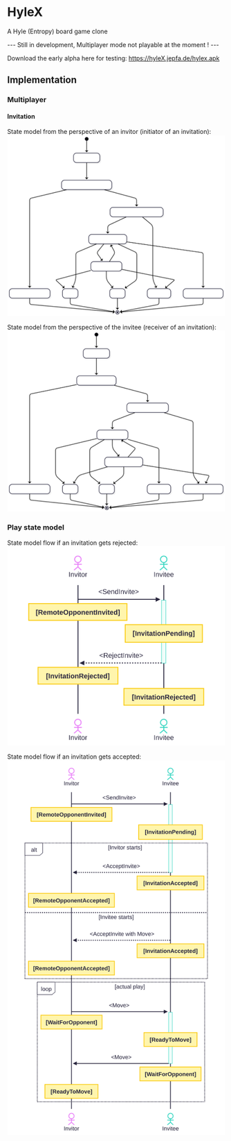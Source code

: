 # HyleX

A Hyle (Entropy) board game clone


--- Still in development, Multiplayer mode not playable at the moment ! ---

Download the early alpha here for testing: https://hyleX.jepfa.de/hylex.apk

## Implementation


### Multiplayer

#### Invitation

State model from the perspective of an invitor (initiator of an invitation):
![image](doc/states_invitor.svg)


State model from the perspective of the invitee (receiver of an invitation):
![image](doc/states_invitee.svg)


### Play state model

State model flow if an invitation gets rejected:
![image](doc/invitation_rejected.svg)



State model flow if an invitation gets accepted:
![image](doc/invitation_accepted.svg)



